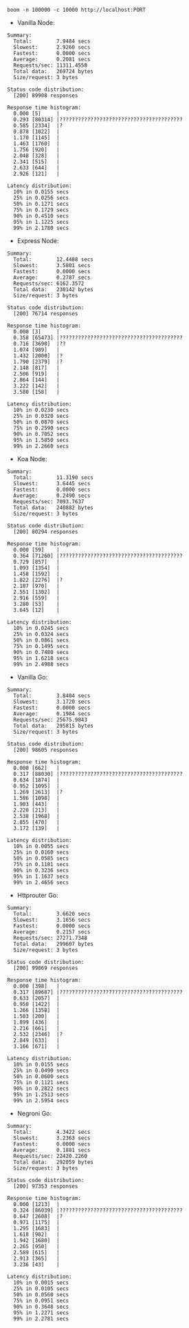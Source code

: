 ```boom -n 100000 -c 10000 http://localhost:PORT```

- Vanilla Node:

```
Summary:
  Total:        7.9484 secs
  Slowest:      2.9260 secs
  Fastest:      0.0000 secs
  Average:      0.2081 secs
  Requests/sec: 11311.4558
  Total data:   269724 bytes
  Size/request: 3 bytes

Status code distribution:
  [200] 89908 responses

Response time histogram:
  0.000 [5]     |
  0.293 [80314] |????????????????????????????????????????
  0.585 [2334]  |?
  0.878 [1822]  |
  1.170 [1145]  |
  1.463 [1760]  |
  1.756 [920]   |
  2.048 [328]   |
  2.341 [515]   |
  2.633 [644]   |
  2.926 [121]   |

Latency distribution:
  10% in 0.0155 secs
  25% in 0.0256 secs
  50% in 0.1271 secs
  75% in 0.1729 secs
  90% in 0.4510 secs
  95% in 1.1225 secs
  99% in 2.1780 secs
```


- Express Node:

```
Summary:
  Total:        12.4488 secs
  Slowest:      3.5801 secs
  Fastest:      0.0000 secs
  Average:      0.2787 secs
  Requests/sec: 6162.3572
  Total data:   230142 bytes
  Size/request: 3 bytes

Status code distribution:
  [200] 76714 responses

Response time histogram:
  0.000 [3]     |
  0.358 [65473] |????????????????????????????????????????
  0.716 [3690]  |??
  1.074 [989]   |
  1.432 [2000]  |?
  1.790 [2379]  |?
  2.148 [817]   |
  2.506 [919]   |
  2.864 [144]   |
  3.222 [142]   |
  3.580 [158]   |

Latency distribution:
  10% in 0.0230 secs
  25% in 0.0320 secs
  50% in 0.0870 secs
  75% in 0.2590 secs
  90% in 0.7052 secs
  95% in 1.5850 secs
  99% in 2.2660 secs
```


- Koa Node:

```
Summary:
  Total:        11.3190 secs
  Slowest:      3.6445 secs
  Fastest:      0.0000 secs
  Average:      0.2490 secs
  Requests/sec: 7093.7637
  Total data:   240882 bytes
  Size/request: 3 bytes

Status code distribution:
  [200] 80294 responses

Response time histogram:
  0.000 [59]    |
  0.364 [71260] |????????????????????????????????????????
  0.729 [857]   |
  1.093 [1354]  |
  1.458 [1592]  |
  1.822 [2276]  |?
  2.187 [970]   |
  2.551 [1302]  |
  2.916 [559]   |
  3.280 [53]    |
  3.645 [12]    |

Latency distribution:
  10% in 0.0245 secs
  25% in 0.0324 secs
  50% in 0.0861 secs
  75% in 0.1495 secs
  90% in 0.7480 secs
  95% in 1.6218 secs
  99% in 2.4988 secs
```


- Vanilla Go:

```
Summary:
  Total:        3.8404 secs
  Slowest:      3.1720 secs
  Fastest:      0.0000 secs
  Average:      0.1984 secs
  Requests/sec: 25675.9843
  Total data:   295815 bytes
  Size/request: 3 bytes

Status code distribution:
  [200] 98605 responses

Response time histogram:
  0.000 [662]   |
  0.317 [88030] |????????????????????????????????????????
  0.634 [1874]  |
  0.952 [1095]  |
  1.269 [2613]  |?
  1.586 [1098]  |
  1.903 [443]   |
  2.220 [213]   |
  2.538 [1968]  |
  2.855 [470]   |
  3.172 [139]   |

Latency distribution:
  10% in 0.0055 secs
  25% in 0.0160 secs
  50% in 0.0585 secs
  75% in 0.1181 secs
  90% in 0.3236 secs
  95% in 1.1637 secs
  99% in 2.4656 secs
```


- Httprouter Go:

```
Summary:
  Total:        3.6620 secs
  Slowest:      3.1656 secs
  Fastest:      0.0000 secs
  Average:      0.2157 secs
  Requests/sec: 27271.7348
  Total data:   299607 bytes
  Size/request: 3 bytes

Status code distribution:
  [200] 99869 responses

Response time histogram:
  0.000 [398]   |
  0.317 [89687] |????????????????????????????????????????
  0.633 [2057]  |
  0.950 [1422]  |
  1.266 [1358]  |
  1.583 [200]   |
  1.899 [436]   |
  2.216 [661]   |
  2.532 [2346]  |?
  2.849 [633]   |
  3.166 [671]   |

Latency distribution:
  10% in 0.0155 secs
  25% in 0.0490 secs
  50% in 0.0600 secs
  75% in 0.1121 secs
  90% in 0.2822 secs
  95% in 1.2513 secs
  99% in 2.5954 secs
```


- Negroni Go:

```
Summary:
  Total:        4.3422 secs
  Slowest:      3.2363 secs
  Fastest:      0.0000 secs
  Average:      0.1881 secs
  Requests/sec: 22420.2260
  Total data:   292059 bytes
  Size/request: 3 bytes

Status code distribution:
  [200] 97353 responses

Response time histogram:
  0.000 [1213]  |
  0.324 [86039] |????????????????????????????????????????
  0.647 [2608]  |?
  0.971 [1175]  |
  1.295 [1683]  |
  1.618 [982]   |
  1.942 [1680]  |
  2.265 [950]   |
  2.589 [615]   |
  2.913 [365]   |
  3.236 [43]    |

Latency distribution:
  10% in 0.0015 secs
  25% in 0.0105 secs
  50% in 0.0560 secs
  75% in 0.0951 secs
  90% in 0.3648 secs
  95% in 1.2271 secs
  99% in 2.2781 secs
```
